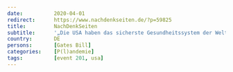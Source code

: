 ```yaml
---
date:          2020-04-01
redirect:      https://www.nachdenkseiten.de/?p=59825
title:         NachDenkSeiten
subtitle:      '„Die USA haben das sicherste Gesundheitssystem der Welt“ – Die Johns Hopkins University und das globale Pandemien-Management'
country:       DE
persons:       [Gates Bill]
categories:    [P(l)andemie]
tags:          [event 201, usa]
---
```


